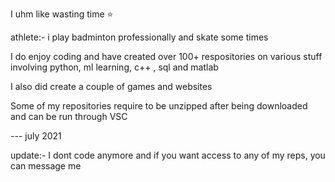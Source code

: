 I uhm like wasting time ⭐

athlete:- i play badminton professionally and skate some times 

 I do enjoy coding and have created over 100+ respositories on various stuff involving python, ml learning, c++ , sql and matlab 

I also did create a couple of games and websites 

 Some of my repositories require to be unzipped after being downloaded and can be run through VSC 
 
 

--- july 2021


update:- I dont code anymore and if you want access to any of my reps, you can message me
